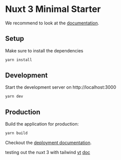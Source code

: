# Nuxt 3 Minimal Starter

We recommend to look at the [documentation](https://v3.nuxtjs.org).

## Setup

Make sure to install the dependencies

```bash
yarn install
```

## Development

Start the development server on http://localhost:3000

```bash
yarn dev
```

## Production

Build the application for production:

```bash
yarn build
```

Checkout the [deployment documentation](https://v3.nuxtjs.org/docs/deployment).

testing out the nuxt 3 with tailwind
[yt](https://www.youtube.com/watch?v=xbE11CfZpNQ&t=5s)
[doc](https://www.netlify.com/blog/2021/10/29/pairing-nuxt-3-with-tailwindcss-and-supabase/)